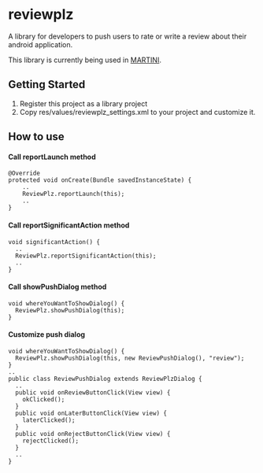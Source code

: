 # reviewplz

A library for developers to push users to rate or write a review about their android application.

This library is currently being used in [MARTINI](http://martiniplz.com/).

## Getting Started

1. Register this project as a library project
2. Copy res/values/reviewplz_settings.xml to your project and customize it.

## How to use
#### Call reportLaunch method

    @Override
    protected void onCreate(Bundle savedInstanceState) {
        ..
        ReviewPlz.reportLaunch(this);
        ..
    }

#### Call reportSignificantAction method

    void significantAction() {
      ..
      ReviewPlz.reportSignificantAction(this);
      ..
    }

#### Call showPushDialog method

    void whereYouWantToShowDialog() {
      ReviewPlz.showPushDialog(this);
    }
    
#### Customize push dialog

    void whereYouWantToShowDialog() {
      ReviewPlz.showPushDialog(this, new ReviewPushDialog(), "review");
    }
    ..
    public class ReviewPushDialog extends ReviewPlzDialog {
      ..
      public void onReviewButtonClick(View view) {
        okClicked();
      }
      public void onLaterButtonClick(View view) {
        laterClicked();
      }
      public void onRejectButtonClick(View view) {
        rejectClicked();
      }
      ..
    }
    
    
